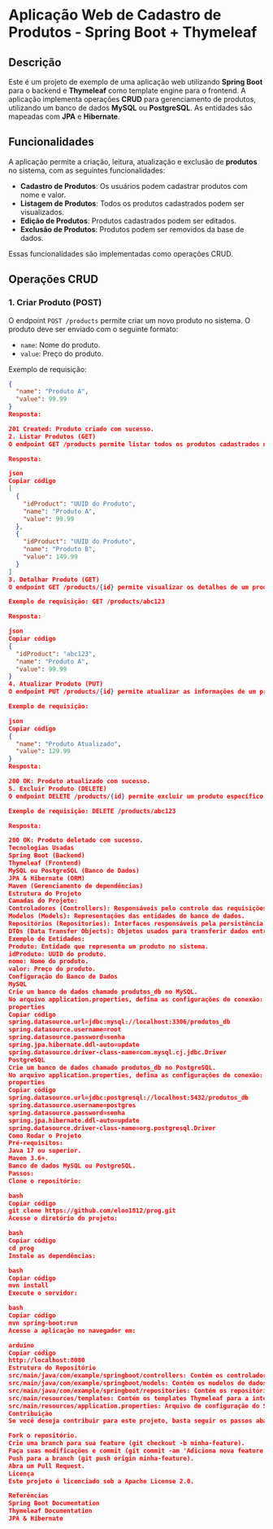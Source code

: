# Aplicação Web de Cadastro de Produtos - Spring Boot + Thymeleaf

## Descrição

Este é um projeto de exemplo de uma aplicação web utilizando **Spring Boot** para o backend e **Thymeleaf** como template engine para o frontend. A aplicação implementa operações **CRUD** para gerenciamento de produtos, utilizando um banco de dados **MySQL** ou **PostgreSQL**. As entidades são mapeadas com **JPA** e **Hibernate**.

## Funcionalidades

A aplicação permite a criação, leitura, atualização e exclusão de **produtos** no sistema, com as seguintes funcionalidades:

- **Cadastro de Produtos**: Os usuários podem cadastrar produtos com nome e valor.
- **Listagem de Produtos**: Todos os produtos cadastrados podem ser visualizados.
- **Edição de Produtos**: Produtos cadastrados podem ser editados.
- **Exclusão de Produtos**: Produtos podem ser removidos da base de dados.
  
Essas funcionalidades são implementadas como operações CRUD. 

## Operações CRUD

### 1. **Criar Produto (POST)**

O endpoint `POST /products` permite criar um novo produto no sistema. O produto deve ser enviado com o seguinte formato:

- `name`: Nome do produto.
- `value`: Preço do produto.

Exemplo de requisição:

```json
{
  "name": "Produto A",
  "value": 99.99
}
Resposta:

201 Created: Produto criado com sucesso.
2. Listar Produtos (GET)
O endpoint GET /products permite listar todos os produtos cadastrados no sistema. Este endpoint retorna uma lista com os produtos existentes.

Resposta:

json
Copiar código
[
  {
    "idProduct": "UUID do Produto",
    "name": "Produto A",
    "value": 99.99
  },
  {
    "idProduct": "UUID do Produto",
    "name": "Produto B",
    "value": 149.99
  }
]
3. Detalhar Produto (GET)
O endpoint GET /products/{id} permite visualizar os detalhes de um produto específico através do seu idProduct.

Exemplo de requisição: GET /products/abc123

Resposta:

json
Copiar código
{
  "idProduct": "abc123",
  "name": "Produto A",
  "value": 99.99
}
4. Atualizar Produto (PUT)
O endpoint PUT /products/{id} permite atualizar as informações de um produto específico. Para atualizar o produto, basta enviar os novos valores para name e value.

Exemplo de requisição:

json
Copiar código
{
  "name": "Produto Atualizado",
  "value": 129.99
}
Resposta:

200 OK: Produto atualizado com sucesso.
5. Excluir Produto (DELETE)
O endpoint DELETE /products/{id} permite excluir um produto específico. Após a exclusão, o produto será removido permanentemente do banco de dados.

Exemplo de requisição: DELETE /products/abc123

Resposta:

200 OK: Produto deletado com sucesso.
Tecnologias Usadas
Spring Boot (Backend)
Thymeleaf (Frontend)
MySQL ou PostgreSQL (Banco de Dados)
JPA & Hibernate (ORM)
Maven (Gerenciamento de dependências)
Estrutura do Projeto
Camadas do Projeto:
Controladores (Controllers): Responsáveis pelo controle das requisições HTTP e interação com as camadas de serviço e modelo.
Modelos (Models): Representações das entidades do banco de dados.
Repositórios (Repositories): Interfaces responsáveis pela persistência das entidades no banco de dados.
DTOs (Data Transfer Objects): Objetos usados para transferir dados entre a camada de controle e a camada de serviço.
Exemplo de Entidades:
Produto: Entidade que representa um produto no sistema.
idProduto: UUID do produto.
nome: Nome do produto.
valor: Preço do produto.
Configuração do Banco de Dados
MySQL
Crie um banco de dados chamado produtos_db no MySQL.
No arquivo application.properties, defina as configurações de conexão:
properties
Copiar código
spring.datasource.url=jdbc:mysql://localhost:3306/produtos_db
spring.datasource.username=root
spring.datasource.password=senha
spring.jpa.hibernate.ddl-auto=update
spring.datasource.driver-class-name=com.mysql.cj.jdbc.Driver
PostgreSQL
Crie um banco de dados chamado produtos_db no PostgreSQL.
No arquivo application.properties, defina as configurações de conexão:
properties
Copiar código
spring.datasource.url=jdbc:postgresql://localhost:5432/produtos_db
spring.datasource.username=postgres
spring.datasource.password=senha
spring.jpa.hibernate.ddl-auto=update
spring.datasource.driver-class-name=org.postgresql.Driver
Como Rodar o Projeto
Pré-requisitos:
Java 17 ou superior.
Maven 3.6+.
Banco de dados MySQL ou PostgreSQL.
Passos:
Clone o repositório:

bash
Copiar código
git clone https://github.com/eloo1812/prog.git
Acesse o diretório do projeto:

bash
Copiar código
cd prog
Instale as dependências:

bash
Copiar código
mvn install
Execute o servidor:

bash
Copiar código
mvn spring-boot:run
Acesse a aplicação no navegador em:

arduino
Copiar código
http://localhost:8080
Estrutura do Repositório
src/main/java/com/example/springboot/controllers: Contém os controladores, como ProdutoController.
src/main/java/com/example/springboot/models: Contém os modelos de dados, como ProdutoModel.
src/main/java/com/example/springboot/repositories: Contém os repositórios JPA, como ProdutoRepository.
src/main/resources/templates: Contém os templates Thymeleaf para a interface do usuário.
src/main/resources/application.properties: Arquivo de configuração do Spring Boot.
Contribuição
Se você deseja contribuir para este projeto, basta seguir os passos abaixo:

Fork o repositório.
Crie uma branch para sua feature (git checkout -b minha-feature).
Faça suas modificações e commit (git commit -am 'Adiciona nova feature').
Push para a branch (git push origin minha-feature).
Abra um Pull Request.
Licença
Este projeto é licenciado sob a Apache License 2.0.

Referências
Spring Boot Documentation
Thymeleaf Documentation
JPA & Hibernate
